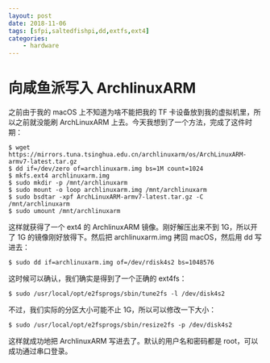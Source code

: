 ```yaml
---
layout: post
date: 2018-11-06
tags: [sfpi,saltedfishpi,dd,extfs,ext4]
categories:
    - hardware
---
```


# 向咸鱼派写入 ArchlinuxARM

之前由于我的 macOS 上不知道为啥不能把我的 TF 卡设备放到我的虚拟机里，所以之前就没能刷 ArchLinuxARM 上去。今天我想到了一个方法，完成了这件时期：

```
$ wget https://mirrors.tuna.tsinghua.edu.cn/archlinuxarm/os/ArchLinuxARM-armv7-latest.tar.gz
$ dd if=/dev/zero of=archlinuxarm.img bs=1M count=1024
$ mkfs.ext4 archlinuxarm.img
$ sudo mkdir -p /mnt/archlinuxarm
$ sudo mount -o loop archlinuxarm.img /mnt/archlinuxarm
$ sudo bsdtar -xpf ArchLinuxARM-armv7-latest.tar.gz -C /mnt/archlinuxarm
$ sudo umount /mnt/archlinuxarm
```

这样就获得了一个 ext4 的 ArchlinuxARM 镜像。刚好解压出来不到 1G，所以开了 1G 的镜像刚好放得下。然后把 archlinuxarm.img 拷回 macOS，然后用 dd 写进去：

```
$ sudo dd if=archlinuxarm.img of=/dev/rdisk4s2 bs=1048576
```

这时候可以确认，我们确实是得到了一个正确的 ext4fs：

```
$ sudo /usr/local/opt/e2fsprogs/sbin/tune2fs -l /dev/disk4s2
```

不过，我们实际的分区大小可能不止 1G，所以可以修改一下大小：

```
$ sudo /usr/local/opt/e2fsprogs/sbin/resize2fs -p /dev/disk4s2
```

这样就成功地把 ArchlinuxARM 写进去了。默认的用户名和密码都是 root，可以成功通过串口登录。